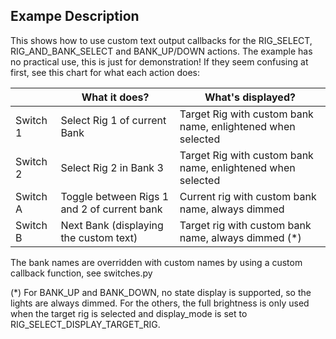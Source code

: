 ## Exampe Description

This shows how to use custom text output callbacks for the RIG_SELECT, RIG_AND_BANK_SELECT and BANK_UP/DOWN actions. The example has no practical use, this is just for demonstration! If they seem confusing at first, see this chart for what each action does:

|            | What it does?                                | What's displayed?                                           |
|------------|----------------------------------------------|-------------------------------------------------------------|
| Switch 1   | Select Rig 1 of current Bank                 | Target Rig with custom bank name, enlightened when selected |
| Switch 2   | Select Rig 2 in Bank 3                       | Target Rig with custom bank name, enlightened when selected |
| Switch A   | Toggle between Rigs 1 and 2 of current bank  | Current rig with custom bank name, always dimmed            |
| Switch B   | Next Bank (displaying the custom text)       | Target rig with custom bank name, always dimmed (*)         |

The bank names are overridden with custom names by using a custom callback function, see switches.py


(\*) For BANK_UP and BANK_DOWN, no state display is supported, so the lights are always dimmed. For the others, the full brightness is only used when the target rig is selected and display_mode is set to RIG_SELECT_DISPLAY_TARGET_RIG.

